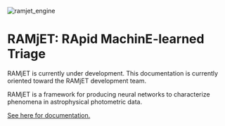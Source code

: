 ![ramjet_engine](docs/ramjet_engine.png)

# RAMjET: RApid MachinE-learned Triage

RAMjET is currently under development. This documentation is currently oriented toward the RAMjET development team.

RAMjET is a framework for producing neural networks to characterize phenomena in astrophysical photometric data.

[See here for documentation.](https://astroramjet.readthedocs.io/en/latest/)
